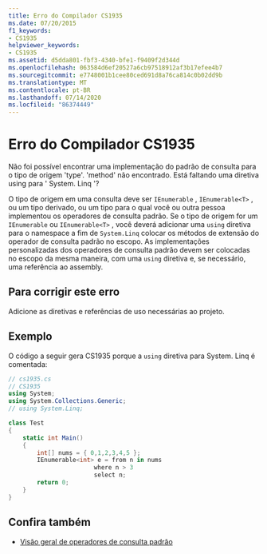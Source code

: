 ```yaml
---
title: Erro do Compilador CS1935
ms.date: 07/20/2015
f1_keywords:
- CS1935
helpviewer_keywords:
- CS1935
ms.assetid: d5dda801-fbf3-4340-bfe1-f9409f2d344d
ms.openlocfilehash: 063584d6ef20527a6cb97518912af3b17efee4b7
ms.sourcegitcommit: e7748001b1cee80ced691d8a76ca814c0b02dd9b
ms.translationtype: MT
ms.contentlocale: pt-BR
ms.lasthandoff: 07/14/2020
ms.locfileid: "86374449"
---
```

# <a name="compiler-error-cs1935"></a>Erro do Compilador CS1935

Não foi possível encontrar uma implementação do padrão de consulta para o tipo de origem 'type'. 'method' não encontrado. Está faltando uma diretiva using para ' System. Linq '?

O tipo de origem em uma consulta deve ser `IEnumerable` , `IEnumerable<T>` , ou um tipo derivado, ou um tipo para o qual você ou outra pessoa implementou os operadores de consulta padrão. Se o tipo de origem for um `IEnumerable` ou `IEnumerable<T>` , você deverá adicionar uma `using` diretiva para o namespace a fim de `System.Linq` colocar os métodos de extensão do operador de consulta padrão no escopo. As implementações personalizadas dos operadores de consulta padrão devem ser colocadas no escopo da mesma maneira, com uma `using` diretiva e, se necessário, uma referência ao assembly.

## <a name="to-correct-this-error"></a>Para corrigir este erro

Adicione as diretivas e referências de uso necessárias ao projeto.

## <a name="example"></a>Exemplo

O código a seguir gera CS1935 porque a `using` diretiva para System. Linq é comentada:

```csharp
// cs1935.cs
// CS1935
using System;
using System.Collections.Generic;
// using System.Linq;

class Test
{
    static int Main()
    {
        int[] nums = { 0,1,2,3,4,5 };
        IEnumerable<int> e = from n in nums
                        where n > 3
                        select n;
        return 0;
    }
}
```

## <a name="see-also"></a>Confira também

- [Visão geral de operadores de consulta padrão](../programming-guide/concepts/linq/standard-query-operators-overview.md)
